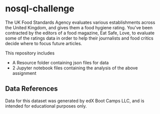 # nosql-challenge

The UK Food Standards Agency evaluates various establishments across the United Kingdom, and gives them a food hygiene rating. 
You've been contracted by the editors of a food magazine, Eat Safe, Love, to evaluate some of the ratings data in order to help 
their journalists and food critics decide where to focus future articles.

This repository includes
- A Resource folder containing json files for data
- 2 Jupyter notebook files containing the analysis of the above assignment

## Data References
Data for this dataset was generated by edX Boot Camps LLC, and is intended for educational purposes only.